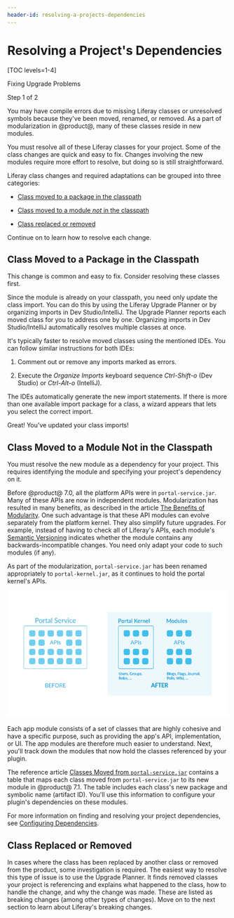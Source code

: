 ```yaml
---
header-id: resolving-a-projects-dependencies
---
```


# Resolving a Project's Dependencies

[TOC levels=1-4]

<div class="learn-path-step row">
    <p id="stepTitle">Fixing Upgrade Problems</p><p>Step 1 of 2</p>
</div>

You may have compile errors due to missing Liferay classes or unresolved symbols
because they've been moved, renamed, or removed. As a part of modularization in
@product@, many of these classes reside in new modules. 

You must resolve all of these Liferay classes for your project. Some of the
class changes are quick and easy to fix. Changes involving the new modules
require more effort to resolve, but doing so is still straightforward. 

Liferay class changes and required adaptations can be grouped into three
categories:

- [Class moved to a package in the classpath](#class-moved-to-a-package-in-the-classpath)

- [Class moved to a module *not* in the classpath](#class-moved-to-a-module-not-in-the-classpath)

- [Class replaced or removed](#class-replaced-or-removed)

Continue on to learn how to resolve each change.

## Class Moved to a Package in the Classpath

This change is common and easy to fix. Consider resolving these classes first.

Since the module is already on your classpath, you need only update the class
import. You can do this by using the Liferay Upgrade Planner or by organizing
imports in Dev Studio/IntelliJ. The Upgrade Planner reports each moved class for
you to address one by one. Organizing imports in Dev Studio/IntelliJ
automatically resolves multiple classes at once.

It's typically faster to resolve moved classes using the mentioned IDEs. You can
follow similar instructions for both IDEs:

1.  Comment out or remove any imports marked as errors.

2.  Execute the *Organize Imports* keyboard sequence *Ctrl-Shift-o* (Dev Studio)
    or *Ctrl-Alt-o* (IntelliJ).

The IDEs automatically generate the new import statements. If there is more than
one available import package for a class, a wizard appears that lets you select
the correct import. 

Great! You've updated your class imports!

## Class Moved to a Module Not in the Classpath

You must resolve the new module as a dependency for your project. This requires
identifying the module and specifying your project's dependency on it. 

Before @product@ 7.0, all the platform APIs were in `portal-service.jar`. Many 
of these APIs are now in independent modules. Modularization has resulted in 
many benefits, as described in the article 
[The Benefits of Modularity](/docs/7-2/customization/-/knowledge_base/c/the-benefits-of-modularity). 
One such advantage is that these API modules can evolve separately from the
platform kernel. They also simplify future upgrades. For example, instead of
having to check all of Liferay's APIs, each module's 
[Semantic Versioning](http://semver.org) 
indicates whether the module contains any backwards-incompatible changes. You
need only adapt your code to such modules (if any). 

As part of the modularization, `portal-service.jar` has been renamed 
appropriately to `portal-kernel.jar`, as it continues to hold the portal 
kernel's APIs. 

![Figure 1: Liferay refactored the portal-service JAR for @product-ver@. Application APIs now exist in their own modules, and the portal-service JAR is now *portal-kernel*.](../../../images/from-liferay-6-portal-apis-before-after.png)

Each app module consists of a set of classes that are highly cohesive and have
a specific purpose, such as providing the app's API, implementation, or UI. The 
app modules are therefore much easier to understand. Next, you'll track down the 
modules that now hold the classes referenced by your plugin. 

The reference article 
[Classes Moved from `portal-service.jar`](/docs/7-2/reference/-/knowledge_base/r/classes-moved-from-portal-service-jar) 
contains a table that maps each class moved from `portal-service.jar` to its new 
module in @product@ 7.1. The table includes each class's new package and
symbolic name (artifact ID). You'll use this information to configure your
plugin's dependencies on these modules. 

For more information on finding and resolving your project dependencies, see
[Configuring Dependencies](/docs/7-2/customization/-/knowledge_base/c/configuring-dependencies). 

## Class Replaced or Removed

In cases where the class has been replaced by another class or removed from the
product, some investigation is required. The easiest way to resolve this type of
issue is to use the Upgrade Planner. It finds removed classes your project
is referencing and explains what happened to the class, how to handle the
change, and why the change was made. These are listed as breaking changes (among
other types of changes). Move on to the next section to learn about Liferay's
breaking changes.
